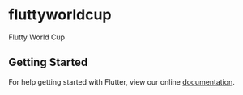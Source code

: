 # fluttyworldcup

Flutty World Cup

## Getting Started

For help getting started with Flutter, view our online
[documentation](https://flutter.io/).
